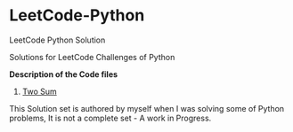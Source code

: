 # LeetCode-Python
LeetCode Python Solution

Solutions for LeetCode Challenges of Python

**Description of the Code files**

01. [Two Sum](01.TwoSum.py)


This Solution set is authored by myself when I was solving some of Python problems, It is not a complete set - A work in Progress.
